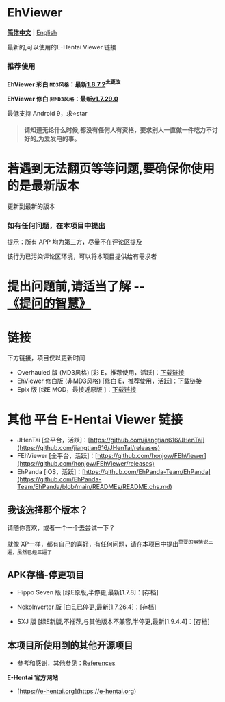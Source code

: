 # EhViewer

**[简体中文](https://github.com/liufuyou/EhViewer/blob/main/README-ZH.md)** | [English](https://github.com/liufuyou/EhViewer)

 最新的,可以使用的E-Hentai Viewer 链接
 ### 推荐使用
**EhViewer 彩白 ``MD3风格``：最新[1.8.7.2](https://github.com/Ehviewer-Overhauled/Ehviewer/releases)<s><sup>大更改</sup></s>**

**EhViewer 修白 ``非MD3风格``：最新[v1.7.29.0](https://github.com/EhViewer-NekoInverter/EhViewer/releases)**

最低支持 Android 9，求⭐️star
> **请知道无论什么时候,都没有任何人有资格，要求别人一直做一件吃力不讨好的,为爱发电的事。**

# 若遇到无法翻页等等问题,要确保你使用的是最新版本
更新到最新的版本

### 如有任何问题，在本项目中提出

提示：所有 APP 均为第三方，尽量不在评论区提及

该行为已污染评论区环境，可以将本项目提供给有需求者
# 提出问题前,请适当了解 --[《提问的智慧》](https://github.com/ryanhanwu/How-To-Ask-Questions-The-Smart-Way/blob/main/README-zh_CN.md)

# 链接
下方链接，项目仅以更新时间

- Overhauled 版 (MD3风格) [彩 E，推荐使用，活跃]：[下载链接](https://github.com/Ehviewer-Overhauled/Ehviewer/releases)
- EhViewer 修白版 (非MD3风格) [修白 E，推荐使用，活跃]：[下载链接](https://github.com/EhViewer-NekoInverter/EhViewer/releases)
- Epix 版 [绿E MOD，最接近原版 ]：[下载链接](https://github.com/exzhawk/EhViewer/releases)

# 其他 平台 E-Hentai Viewer 链接

- JHenTai [全平台，活跃]：[https://github.com/jiangtian616/JHenTai](https://github.com/jiangtian616/JHenTai/releases)
- FEhViewer [全平台，活跃]：[https://github.com/honjow/FEhViewer](https://github.com/honjow/FEhViewer/releases)
- EhPanda [iOS，活跃]：[https://github.com/EhPanda-Team/EhPanda](https://github.com/EhPanda-Team/EhPanda/blob/main/READMEs/README.chs.md)
## 我该选择那个版本？
请随你喜欢，或者一个一个去尝试一下？

就像 XP一样，都有自己的喜好，有任何问题，请在本项目中提出<sup>重要的事情说三遍，虽然已经三遍了</sup>

## APK存档-停更项目

- Hippo Seven 版 [绿E原版,半停更,最新[1.7.8]：[存档]
 
- NekoInverter 版 [白E,已停更,最新[1.7.26.4]：[存档]
 
- SXJ 版 [绿E新版,不推荐,与其他版本不兼容,半停更,最新[1.9.4.4]：[存档]


## 本项目所使用到的其他开源项目
- 参考和感谢，其他参见：[References](https://github.com/liufuyou/EhViewer/tree/References)

**E-Hentai 官方网站**

- [https://e-hentai.org](https://e-hentai.org)
